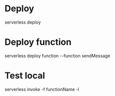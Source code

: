 # Deploy

serverless deploy

# Deploy function

serverless deploy function --function sendMessage

# Test local

serverless invoke -f functionName -l
